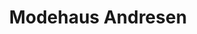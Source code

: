 ---
title: "Modehaus Andresen"
url: /wenningstedt-braderup-sylt/modehaus-andresen/
shop: Modehaus
---